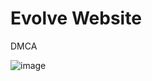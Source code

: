 # Evolve Website

DMCA

![image](https://github.com/turangarusso/Evolve-Website/assets/113531412/d51f420a-b0ec-46a2-8de9-4187bbd92891)
